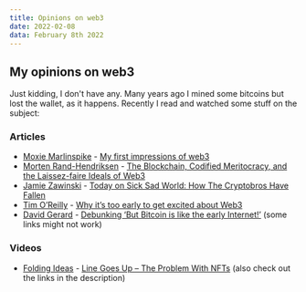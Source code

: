 ```yaml
---
title: Opinions on web3
date: 2022-02-08
data: February 8th 2022
---
```


## My opinions on web3

Just kidding, I don't have any. Many years ago I mined some bitcoins but lost the wallet, as it happens. Recently I read and watched some stuff on the subject:

### Articles

- [Moxie Marlinspike](https://moxie.org/) - [My first impressions of web3](https://moxie.org/2022/01/07/web3-first-impressions.html)
- [Morten Rand-Hendriksen](https://mor10.com/author/mor10-2/) - [The Blockchain, Codified Meritocracy, and the Laissez-faire Ideals of Web3](https://mor10.com/the-blockchain-codified-meritocracy-and-the-lassiez-faire-ideals-of-web3/)
- [Jamie Zawinski](https://www.jwz.org/about.html) - [Today on Sick Sad World: How The Cryptobros Have Fallen](https://www.jwz.org/blog/2022/01/today-on-sick-sad-world-how-the-cryptobros-have-fallen/)
- [Tim O’Reilly](https://www.oreilly.com/tim/) - [Why it’s too early to get excited about Web3](https://www.oreilly.com/radar/why-its-too-early-to-get-excited-about-web3/)
- [David Gerard](https://davidgerard.co.uk/) - [Debunking ‘But Bitcoin is like the early Internet!’](https://davidgerard.co.uk/blockchain/2018/04/05/debunking-but-bitcoin-is-like-the-early-internet/) (some links might not work)

### Videos

- [Folding Ideas](https://www.youtube.com/channel/UCyNtlmLB73-7gtlBz00XOQQ) - [Line Goes Up – The Problem With NFTs](https://www.youtube.com/watch?v=YQ_xWvX1n9g) (also check out the links in the description)
